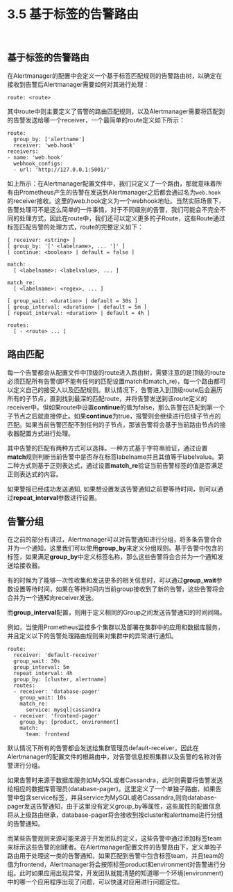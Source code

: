 # 3.5 基于标签的告警路由

‍

## 基于标签的告警路由

在Alertmanager的配置中会定义一个基于标签匹配规则的告警路由树，以确定在接收到告警后Alertmanager需要如何对其进行处理：

```
route: <route>
```

其中route中则主要定义了告警的路由匹配规则，以及Alertmanager需要将匹配到的告警发送给哪一个receiver，一个最简单的route定义如下所示：

```
route:
  group_by: ['alertname']
  receiver: 'web.hook'
receivers:
- name: 'web.hook'
  webhook_configs:
  - url: 'http://127.0.0.1:5001/'
```

如上所示：在Alertmanager配置文件中，我们只定义了一个路由，那就意味着所有由Prometheus产生的告警在发送到Alertmanager之后都会通过名为`web.hook`​的receiver接收。这里的web.hook定义为一个webhook地址。当然实际场景下，告警处理可不是这么简单的一件事情，对于不同级别的告警，我们可能会不完全不同的处理方式，因此在route中，我们还可以定义更多的子Route，这些Route通过标签匹配告警的处理方式，route的完整定义如下：

```
[ receiver: <string> ]
[ group_by: '[' <labelname>, ... ']' ]
[ continue: <boolean> | default = false ]

match:
  [ <labelname>: <labelvalue>, ... ]

match_re:
  [ <labelname>: <regex>, ... ]

[ group_wait: <duration> | default = 30s ]
[ group_interval: <duration> | default = 5m ]
[ repeat_interval: <duration> | default = 4h ]

routes:
  [ - <route> ... ]
```

## 路由匹配

每一个告警都会从配置文件中顶级的route进入路由树，需要注意的是顶级的route必须匹配所有告警(即不能有任何的匹配设置match和match_re)，每一个路由都可以定义自己的接受人以及匹配规则。默认情况下，告警进入到顶级route后会遍历所有的子节点，直到找到最深的匹配route，并将告警发送到该route定义的receiver中。但如果route中设置**continue**的值为false，那么告警在匹配到第一个子节点之后就直接停止。如果**continue**为true，报警则会继续进行后续子节点的匹配。如果当前告警匹配不到任何的子节点，那该告警将会基于当前路由节点的接收器配置方式进行处理。

其中告警的匹配有两种方式可以选择。一种方式基于字符串验证，通过设置**match**规则判断当前告警中是否存在标签labelname并且其值等于labelvalue。第二种方式则基于正则表达式，通过设置**match_re**验证当前告警标签的值是否满足正则表达式的内容。

如果警报已经成功发送通知, 如果想设置发送告警通知之前要等待时间，则可以通过**repeat_interval**参数进行设置。

## 告警分组

在之前的部分有讲过，Alertmanager可以对告警通知进行分组，将多条告警合合并为一个通知。这里我们可以使用**group_by**来定义分组规则。基于告警中包含的标签，如果满足**group_by**中定义标签名称，那么这些告警将会合并为一个通知发送给接收器。

有的时候为了能够一次性收集和发送更多的相关信息时，可以通过**group_wait**参数设置等待时间，如果在等待时间内当前group接收到了新的告警，这些告警将会合并为一个通知向receiver发送。

而**group_interval**配置，则用于定义相同的Group之间发送告警通知的时间间隔。

例如，当使用Prometheus监控多个集群以及部署在集群中的应用和数据库服务，并且定义以下的告警处理路由规则来对集群中的异常进行通知。

```
route:
  receiver: 'default-receiver'
  group_wait: 30s
  group_interval: 5m
  repeat_interval: 4h
  group_by: [cluster, alertname]
  routes:
  - receiver: 'database-pager'
    group_wait: 10s
    match_re:
      service: mysql|cassandra
  - receiver: 'frontend-pager'
    group_by: [product, environment]
    match:
      team: frontend
```

默认情况下所有的告警都会发送给集群管理员default-receiver，因此在Alertmanager的配置文件的根路由中，对告警信息按照集群以及告警的名称对告警进行分组。

如果告警时来源于数据库服务如MySQL或者Cassandra，此时则需要将告警发送给相应的数据库管理员(database-pager)。这里定义了一个单独子路由，如果告警中包含service标签，并且service为MySQL或者Cassandra,则向database-pager发送告警通知，由于这里没有定义group_by等属性，这些属性的配置信息将从上级路由继承，database-pager将会接收到按cluster和alertname进行分组的告警通知。

而某些告警规则来源可能来源于开发团队的定义，这些告警中通过添加标签team来标示这些告警的创建者。在Alertmanager配置文件的告警路由下，定义单独子路由用于处理这一类的告警通知，如果匹配到告警中包含标签team，并且team的值为frontend，Alertmanager将会按照标签product和environment对告警进行分组。此时如果应用出现异常，开发团队就能清楚的知道哪一个环境(environment)中的哪一个应用程序出现了问题，可以快速对应用进行问题定位。
